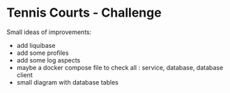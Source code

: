 # Tennis Courts - Challenge

Small ideas of improvements:

- add liquibase
- add some profiles
- add some log aspects
- maybe a docker compose file to check all : service, database, database client
- small diagram with database tables
